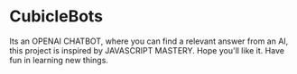# CubicleBots
Its an OPENAI CHATBOT, where you can find a relevant answer from an AI, this project is inspired by JAVASCRIPT MASTERY. Hope you'll like it. Have fun in learning new things.
